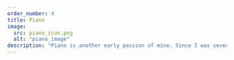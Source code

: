 ```yaml
---
order_number: 4
title: Piano
image:
  src: piano_icon.png
  alt: "piano_image"
description: "Piano is another early passion of mine. Since I was seven, I took weekly lessons with my piano teacher, who prepared me for recitals and sparked my interest in classical music. Nowadays I like to visit the practice rooms at my University and try out any classical pieces that interest me. Here's a piece from a recital of mine from 2015: <a href=https://www.youtube.com/watch?v=Vj3ZP3l7WAA>Youtube link.</a>"
---
```

